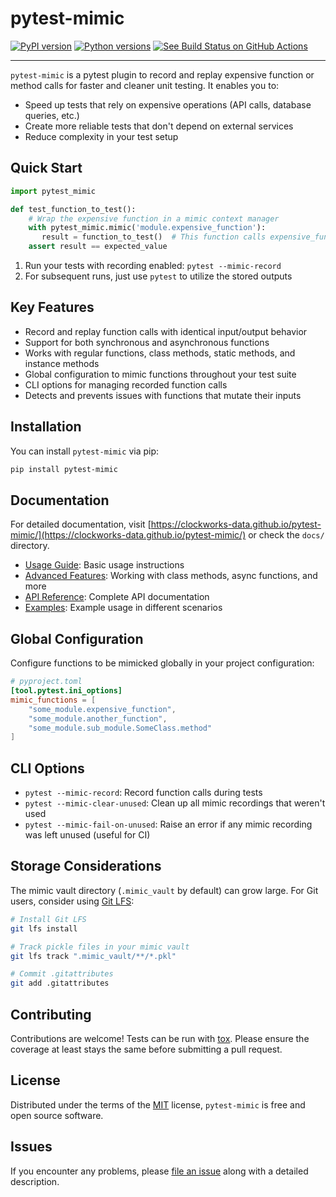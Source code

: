 # pytest-mimic

[![PyPI version](https://img.shields.io/pypi/v/pytest-mimic.svg)](https://pypi.org/project/pytest-mimic)
[![Python versions](https://img.shields.io/pypi/pyversions/pytest-mimic.svg)](https://pypi.org/project/pytest-mimic)
[![See Build Status on GitHub Actions](https://github.com/clockworks-data/pytest-mimic/actions/workflows/main.yml/badge.svg)](https://github.com/clockworks-data/pytest-mimic/actions/workflows/main.yml)

---

`pytest-mimic` is a pytest plugin to record and replay expensive function or method calls for faster and cleaner unit testing. It enables you to:

- Speed up tests that rely on expensive operations (API calls, database queries, etc.)
- Create more reliable tests that don't depend on external services
- Reduce complexity in your test setup

## Quick Start

```python
import pytest_mimic

def test_function_to_test():
    # Wrap the expensive function in a mimic context manager
    with pytest_mimic.mimic('module.expensive_function'):
       result = function_to_test()  # This function calls expensive_function internally
    assert result == expected_value
```

1. Run your tests with recording enabled: `pytest --mimic-record`
2. For subsequent runs, just use `pytest` to utilize the stored outputs

## Key Features

- Record and replay function calls with identical input/output behavior
- Support for both synchronous and asynchronous functions
- Works with regular functions, class methods, static methods, and instance methods
- Global configuration to mimic functions throughout your test suite
- CLI options for managing recorded function calls
- Detects and prevents issues with functions that mutate their inputs

## Installation

You can install `pytest-mimic` via pip:

```bash
pip install pytest-mimic
```

## Documentation

For detailed documentation, visit [https://clockworks-data.github.io/pytest-mimic/](https://clockworks-data.github.io/pytest-mimic/) or check the `docs/` directory.

- [Usage Guide](https://github.com/clockworks-data/pytest-mimic/blob/main/docs/usage.md): Basic usage instructions
- [Advanced Features](https://github.com/clockworks-data/pytest-mimic/blob/main/docs/advanced.md): Working with class methods, async functions, and more
- [API Reference](https://github.com/clockworks-data/pytest-mimic/blob/main/docs/api.md): Complete API documentation
- [Examples](https://github.com/clockworks-data/pytest-mimic/blob/main/docs/examples.md): Example usage in different scenarios

## Global Configuration

Configure functions to be mimicked globally in your project configuration:

```toml
# pyproject.toml
[tool.pytest.ini_options]
mimic_functions = [
    "some_module.expensive_function",
    "some_module.another_function",
    "some_module.sub_module.SomeClass.method"
]
```

## CLI Options

- `pytest --mimic-record`: Record function calls during tests
- `pytest --mimic-clear-unused`: Clean up all mimic recordings that weren't used
- `pytest --mimic-fail-on-unused`: Raise an error if any mimic recording was left unused (useful for CI)

## Storage Considerations

The mimic vault directory (`.mimic_vault` by default) can grow large. For Git users, consider using [Git LFS](https://git-lfs.github.com/):

```bash
# Install Git LFS
git lfs install

# Track pickle files in your mimic vault
git lfs track ".mimic_vault/**/*.pkl"

# Commit .gitattributes
git add .gitattributes
```

## Contributing

Contributions are welcome! Tests can be run with [tox](https://tox.readthedocs.io/en/latest/). Please ensure the coverage at least stays the same before submitting a pull request.

## License

Distributed under the terms of the [MIT](https://opensource.org/licenses/MIT) license, `pytest-mimic` is free and open source software.

## Issues

If you encounter any problems, please [file an issue](https://github.com/clockworks-data/pytest-mimic/issues) along with a detailed description.